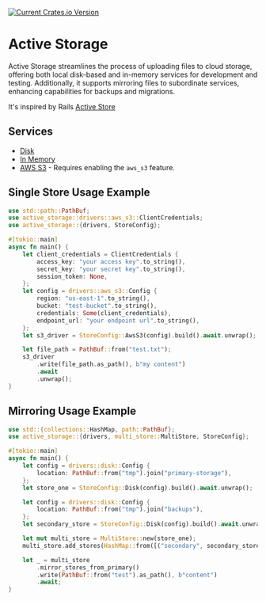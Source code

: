 [![Current Crates.io Version](https://img.shields.io/crates/v/active-storage.svg)](https://crates.io/crates/active-storage)

# Active Storage

Active Storage streamlines the process of uploading files to cloud storage, offering both local disk-based and in-memory services for development and testing. Additionally, it supports mirroring files to subordinate services, enhancing capabilities for backups and migrations.

It's inspired by Rails [Active Store](https://guides.rubyonrails.org/active_storage_overview.html)


## Services

* [Disk](./examples/disk.rs)
* [In Memory](./examples/in_memory.rs)
* [AWS S3](./examples/aws_s3.rs) - Requires enabling the `aws_s3` feature.


## Single Store Usage Example

```rust
use std::path::PathBuf;
use active_storage::drivers::aws_s3::ClientCredentials;
use active_storage::{drivers, StoreConfig};

#[tokio::main]
async fn main() {
    let client_credentials = ClientCredentials {
        access_key: "your access key".to_string(),
        secret_key: "your secret key".to_string(),
        session_token: None,
    };
    let config = drivers::aws_s3::Config {
        region: "us-east-1".to_string(),
        bucket: "test-bucket".to_string(),
        credentials: Some(client_credentials),
        endpoint_url: "your endpoint url".to_string(),
    };
    let s3_driver = StoreConfig::AwsS3(config).build().await.unwrap();

    let file_path = PathBuf::from("test.txt");
    s3_driver
        .write(file_path.as_path(), b"my content")
        .await
        .unwrap();
}

```


## Mirroring Usage Example

```rust
use std::{collections::HashMap, path::PathBuf};
use active_storage::{drivers, multi_store::MultiStore, StoreConfig};

#[tokio::main]
async fn main() {
    let config = drivers::disk::Config {
        location: PathBuf::from("tmp").join("primary-storage"),
    };
    let store_one = StoreConfig::Disk(config).build().await.unwrap();

    let config = drivers::disk::Config {
        location: PathBuf::from("tmp").join("backups"),
    };
    let secondary_store = StoreConfig::Disk(config).build().await.unwrap();

    let mut multi_store = MultiStore::new(store_one);
    multi_store.add_stores(HashMap::from([("secondary", secondary_store)]));

    let _ = multi_store
        .mirror_stores_from_primary()
        .write(PathBuf::from("test").as_path(), b"content")
        .await;
}

```


